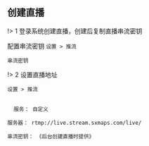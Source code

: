 ## 创建直播

!> 1  登录系统创建直播，创建后复制直播串流密钥

配置串流密钥 ` 设置 > 推流 `

```` text
串流密钥

````

!> 2 设置直播地址 

` 设置 > 推流 `

```` text

  服务： 自定义

服务器： rtmp://live.stream.sxmaps.com/live/

串流密钥： 《后台创建直播时提供》



````